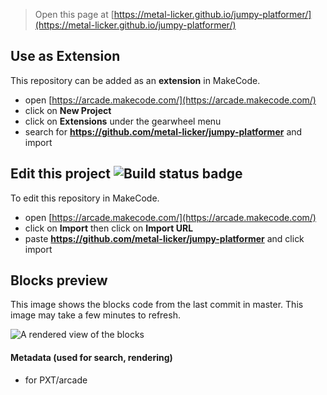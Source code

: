  


> Open this page at [https://metal-licker.github.io/jumpy-platformer/](https://metal-licker.github.io/jumpy-platformer/)

## Use as Extension

This repository can be added as an **extension** in MakeCode.

* open [https://arcade.makecode.com/](https://arcade.makecode.com/)
* click on **New Project**
* click on **Extensions** under the gearwheel menu
* search for **https://github.com/metal-licker/jumpy-platformer** and import

## Edit this project ![Build status badge](https://github.com/metal-licker/jumpy-platformer/workflows/MakeCode/badge.svg)

To edit this repository in MakeCode.

* open [https://arcade.makecode.com/](https://arcade.makecode.com/)
* click on **Import** then click on **Import URL**
* paste **https://github.com/metal-licker/jumpy-platformer** and click import

## Blocks preview

This image shows the blocks code from the last commit in master.
This image may take a few minutes to refresh.

![A rendered view of the blocks](https://github.com/metal-licker/jumpy-platformer/raw/master/.github/makecode/blocks.png)

#### Metadata (used for search, rendering)

* for PXT/arcade
<script src="https://makecode.com/gh-pages-embed.js"></script><script>makeCodeRender("{{ site.makecode.home_url }}", "{{ site.github.owner_name }}/{{ site.github.repository_name }}");</script>
